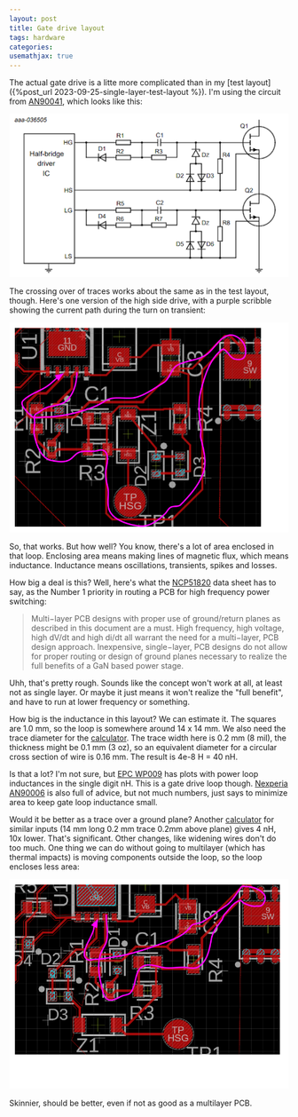 ```yaml
---
layout: post
title: Gate drive layout
tags: hardware
categories: 
usemathjax: true
---
```


The actual gate drive is a litte more complicated than in my [test layout]({%post_url 2023-09-25-single-layer-test-layout %}). I'm using the circuit from [AN90041](https://assets.nexperia.com/documents/application-note/AN90041.pdf), which looks like this:

![gate drive schematic](/assets/gate-drive-layout/nxp-gate-drive-sch.png)

The crossing over of traces works about the same as in the test layout, though. Here's one version of the high side drive, with a purple scribble showing the current path during the turn on transient:

![gate drive layout](/assets/gate-drive-layout/HS_path.png)

So, that works. But how well? You know, there's a lot of area enclosed in that loop. Enclosing area means making lines of magnetic flux, which means inductance. Inductance means oscillations, transients, spikes and losses. 

How big a deal is this? Well, here's what the [NCP51820](https://www.onsemi.com/download/data-sheet/pdf/ncp51820-d.pdf) data sheet has to say, as the Number 1 priority in routing a PCB for high frequency power switching:

> Multi−layer PCB designs with proper use of ground/return planes as described in this document
are a must. High frequency, high voltage, high dV/dt and high di/dt all warrant the need for a multi−layer,
PCB design approach. Inexpensive, single−layer, PCB designs do not allow for proper routing or design of ground planes necessary to realize the full benefits of a GaN based power stage.

Uhh, that's pretty rough. Sounds like the concept won't work at all, at least not as single layer. Or maybe it just means it won't realize the "full benefit", and have to run at lower frequency or something.

How big is the inductance in this layout? We can estimate it. The squares are 1.0 mm, so the loop is somewhere around 14 x 14 mm. We also need the trace diameter for the [calculator](https://www.allaboutcircuits.com/tools/wire-loop-inductance-calculator/). The trace width here is 0.2 mm (8 mil), the thickness might be 0.1 mm (3 oz), so an equivalent diameter for a circular cross section of wire is 0.16 mm. The result is 4e-8 H = 40 nH.

Is that a lot? I'm not sure, but [EPC WP009](https://epc-co.com/epc/Portals/0/epc/documents/papers/Impact%20of%20Parasitcs%20on%20Performance.pdf) has plots with power loop inductances in the single digit nH. This is a gate drive loop though. [Nexperia AN90006](https://assets.nexperia.com/documents/application-note/AN90006.pdf) is also full of advice, but not much numbers, just says to minimize area to keep gate loop inductance small. 

Would it be better as a trace over a ground plane? Another [calculator](https://www.eeweb.com/tools/wire-over-plane-inductance/) for similar inputs (14 mm long 0.2 mm trace 0.2mm above plane) gives 4 nH, 10x lower. That's significant. Other changes, like widening wires don't do too much. One thing we can do without going to multilayer (which has thermal impacts) is moving components outside the loop, so the loop encloses less area:

![layout](/assets/gate-drive-layout/HS_path_v2.png)

Skinnier, should be better, even if not as good as a multilayer PCB.


